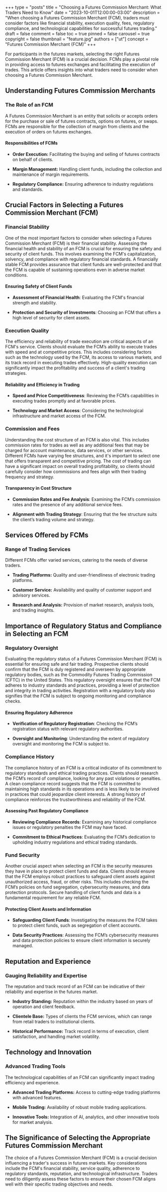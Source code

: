 +++
type = "posts"
title = "Choosing a Futures Commission Merchant: What Traders Need to Know"
date = "2023-10-01T12:00:00-03:00"
description = "When choosing a Futures Commission Merchant (FCM), traders must consider factors like financial stability, execution quality, fees, regulatory compliance, and technological capabilities for successful futures trading." 
draft = false
comment = false
toc = true
pinned = false
carousel = true
copyright = false
thumbnail = "feature.jpg"
authors = ["ut"]
concept = "Futures Commission Merchant (FCM)"
+++

For participants in the futures markets, selecting the right Futures
Commission Merchant (FCM) is a crucial decision. FCMs play a pivotal
role in providing access to futures exchanges and facilitating the
execution of trades. This article offers insights into what traders need
to consider when choosing a Futures Commission Merchant.

## Understanding Futures Commission Merchants

### The Role of an FCM

A Futures Commission Merchant is an entity that solicits or accepts
orders for the purchase or sale of futures contracts, options on
futures, or swaps. FCMs are responsible for the collection of margin
from clients and the execution of orders on futures exchanges.

#### Responsibilities of FCMs

-   **Order Execution:** Facilitating the buying and selling of futures
    contracts on behalf of clients.

-   **Margin Management:** Handling client funds, including the
    collection and maintenance of margin requirements.

-   **Regulatory Compliance:** Ensuring adherence to industry
    regulations and standards.

## Crucial Factors in Selecting a Futures Commission Merchant (FCM)

### Financial Stability

One of the most important factors to consider when selecting a Futures
Commission Merchant (FCM) is their financial stability. Assessing the
financial health and stability of an FCM is crucial for ensuring the
safety and security of client funds. This involves examining the FCM's
capitalization, solvency, and compliance with regulatory financial
standards. A financially stable FCM provides assurance that client funds
are well-protected and that the FCM is capable of sustaining operations
even in adverse market conditions.

#### Ensuring Safety of Client Funds

-   **Assessment of Financial Health**: Evaluating the FCM's financial
    strength and stability.

-   **Protection and Security of Investments**: Choosing an FCM that
    offers a high level of security for client assets.

### Execution Quality

The efficiency and reliability of trade execution are critical aspects
of an FCM's service. Clients should evaluate the FCM’s ability to
execute trades with speed and at competitive prices. This includes
considering factors such as the technology used by the FCM, its access
to various markets, and its track record in executing trades
effectively. High-quality execution can significantly impact the
profitability and success of a client's trading strategies.

#### Reliability and Efficiency in Trading

-   **Speed and Price Competitiveness**: Reviewing the FCM’s
    capabilities in executing trades promptly and at favorable prices.

-   **Technology and Market Access**: Considering the technological
    infrastructure and market access of the FCM.

### Commission and Fees

Understanding the cost structure of an FCM is also vital. This includes
commission rates for trades as well as any additional fees that may be
charged for account maintenance, data services, or other services.
Different FCMs have varying fee structures, and it's important to select
one that offers transparent and competitive pricing. The cost of trading
can have a significant impact on overall trading profitability, so
clients should carefully consider how commissions and fees align with
their trading frequency and strategy.

#### Transparency in Cost Structure

-   **Commission Rates and Fee Analysis**: Examining the FCM’s
    commission rates and the presence of any additional service fees.

-   **Alignment with Trading Strategy**: Ensuring that the fee structure
    suits the client’s trading volume and strategy.

## Services Offered by FCMs

### Range of Trading Services

Different FCMs offer varied services, catering to the needs of diverse
traders.

-   **Trading Platforms:** Quality and user-friendliness of electronic
    trading platforms.

-   **Customer Service:** Availability and quality of customer support
    and advisory services.

-   **Research and Analysis:** Provision of market research, analysis
    tools, and trading insights.

## Importance of Regulatory Status and Compliance in Selecting an FCM

### Regulatory Oversight

Evaluating the regulatory status of a Futures Commission Merchant (FCM)
is essential for ensuring safe and fair trading. Prospective clients
should confirm that the FCM is duly registered and overseen by
appropriate regulatory bodies, such as the Commodity Futures Trading
Commission (CFTC) in the United States. This regulatory oversight
ensures that the FCM adheres to industry standards and practices,
providing a level of protection and integrity in trading activities.
Registration with a regulatory body also signifies that the FCM is
subject to ongoing monitoring and compliance checks.

#### Ensuring Regulatory Adherence

-   **Verification of Regulatory Registration**: Checking the FCM’s
    registration status with relevant regulatory authorities.

-   **Oversight and Monitoring**: Understanding the extent of regulatory
    oversight and monitoring the FCM is subject to.

### Compliance History

The compliance history of an FCM is a critical indicator of its
commitment to regulatory standards and ethical trading practices.
Clients should research the FCM’s record of compliance, looking for any
past violations or penalties. A clean compliance record suggests that
the FCM is committed to maintaining high standards in its operations and
is less likely to be involved in practices that could jeopardize client
interests. A strong history of compliance reinforces the trustworthiness
and reliability of the FCM.

#### Assessing Past Regulatory Compliance

-   **Reviewing Compliance Records**: Examining any historical
    compliance issues or regulatory penalties the FCM may have faced.

-   **Commitment to Ethical Practices**: Evaluating the FCM’s dedication
    to upholding industry regulations and ethical trading standards.

### Fund Security

Another crucial aspect when selecting an FCM is the security measures
they have in place to protect client funds and data. Clients should
ensure that the FCM employs robust practices to safeguard client assets
against unauthorized access, fraud, or other risks. This includes
checking the FCM’s policies on fund segregation, cybersecurity measures,
and data protection protocols. Secure handling of client funds and data
is a fundamental requirement for any reliable FCM.

#### Protecting Client Assets and Information

-   **Safeguarding Client Funds**: Investigating the measures the FCM
    takes to protect client funds, such as segregation of client
    accounts.

-   **Data Security Practices**: Assessing the FCM’s cybersecurity
    measures and data protection policies to ensure client information
    is securely managed.

## Reputation and Experience

### Gauging Reliability and Expertise

The reputation and track record of an FCM can be indicative of their
reliability and expertise in the futures market.

-   **Industry Standing:** Reputation within the industry based on years
    of operation and client feedback.

-   **Clientele Base:** Types of clients the FCM services, which can
    range from retail traders to institutional clients.

-   **Historical Performance:** Track record in terms of execution,
    client satisfaction, and handling market volatility.

## Technology and Innovation

### Advanced Trading Tools

The technological capabilities of an FCM can significantly impact
trading efficiency and experience.

-   **Advanced Trading Platforms:** Access to cutting-edge trading
    platforms with advanced features.

-   **Mobile Trading:** Availability of robust mobile trading
    applications.

-   **Innovative Tools:** Integration of AI, analytics, and other
    innovative tools for market analysis.

## The Significance of Selecting the Appropriate Futures Commission Merchant

The choice of a Futures Commission Merchant (FCM) is a crucial decision
influencing a trader's success in futures markets. Key considerations
include the FCM's financial stability, service quality, adherence to
regulatory standards, reputation, and technological infrastructure.
Traders need to diligently assess these factors to ensure their chosen
FCM aligns well with their specific trading objectives and needs.


